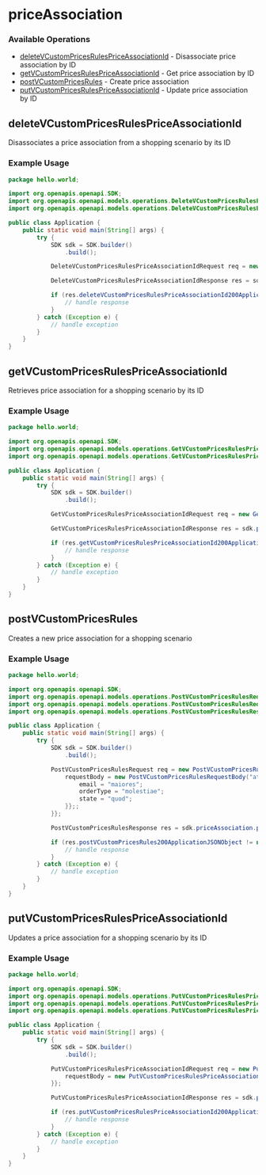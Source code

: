 # priceAssociation

### Available Operations

* [deleteVCustomPricesRulesPriceAssociationId](#deletevcustompricesrulespriceassociationid) - Disassociate price association by ID
* [getVCustomPricesRulesPriceAssociationId](#getvcustompricesrulespriceassociationid) - Get price association by ID
* [postVCustomPricesRules](#postvcustompricesrules) - Create price association
* [putVCustomPricesRulesPriceAssociationId](#putvcustompricesrulespriceassociationid) - Update price association by ID

## deleteVCustomPricesRulesPriceAssociationId

Disassociates a price association from a shopping scenario by its ID

### Example Usage

```java
package hello.world;

import org.openapis.openapi.SDK;
import org.openapis.openapi.models.operations.DeleteVCustomPricesRulesPriceAssociationIdRequest;
import org.openapis.openapi.models.operations.DeleteVCustomPricesRulesPriceAssociationIdResponse;

public class Application {
    public static void main(String[] args) {
        try {
            SDK sdk = SDK.builder()
                .build();

            DeleteVCustomPricesRulesPriceAssociationIdRequest req = new DeleteVCustomPricesRulesPriceAssociationIdRequest("deserunt", "perferendis", 368241L);            

            DeleteVCustomPricesRulesPriceAssociationIdResponse res = sdk.priceAssociation.deleteVCustomPricesRulesPriceAssociationId(req);

            if (res.deleteVCustomPricesRulesPriceAssociationId200ApplicationJSONString != null) {
                // handle response
            }
        } catch (Exception e) {
            // handle exception
        }
    }
}
```

## getVCustomPricesRulesPriceAssociationId

Retrieves price association for a shopping scenario by its ID

### Example Usage

```java
package hello.world;

import org.openapis.openapi.SDK;
import org.openapis.openapi.models.operations.GetVCustomPricesRulesPriceAssociationIdRequest;
import org.openapis.openapi.models.operations.GetVCustomPricesRulesPriceAssociationIdResponse;

public class Application {
    public static void main(String[] args) {
        try {
            SDK sdk = SDK.builder()
                .build();

            GetVCustomPricesRulesPriceAssociationIdRequest req = new GetVCustomPricesRulesPriceAssociationIdRequest("repellendus", "sapiente", 778157L);            

            GetVCustomPricesRulesPriceAssociationIdResponse res = sdk.priceAssociation.getVCustomPricesRulesPriceAssociationId(req);

            if (res.getVCustomPricesRulesPriceAssociationId200ApplicationJSONObject != null) {
                // handle response
            }
        } catch (Exception e) {
            // handle exception
        }
    }
}
```

## postVCustomPricesRules

Creates a new price association for a shopping scenario

### Example Usage

```java
package hello.world;

import org.openapis.openapi.SDK;
import org.openapis.openapi.models.operations.PostVCustomPricesRulesRequest;
import org.openapis.openapi.models.operations.PostVCustomPricesRulesRequestBody;
import org.openapis.openapi.models.operations.PostVCustomPricesRulesResponse;

public class Application {
    public static void main(String[] args) {
        try {
            SDK sdk = SDK.builder()
                .build();

            PostVCustomPricesRulesRequest req = new PostVCustomPricesRulesRequest("odit", "at") {{
                requestBody = new PostVCustomPricesRulesRequestBody("at") {{
                    email = "maiores";
                    orderType = "molestiae";
                    state = "quod";
                }};;
            }};            

            PostVCustomPricesRulesResponse res = sdk.priceAssociation.postVCustomPricesRules(req);

            if (res.postVCustomPricesRules200ApplicationJSONObject != null) {
                // handle response
            }
        } catch (Exception e) {
            // handle exception
        }
    }
}
```

## putVCustomPricesRulesPriceAssociationId

Updates a price association for a shopping scenario by its ID

### Example Usage

```java
package hello.world;

import org.openapis.openapi.SDK;
import org.openapis.openapi.models.operations.PutVCustomPricesRulesPriceAssociationIdRequest;
import org.openapis.openapi.models.operations.PutVCustomPricesRulesPriceAssociationIdRequestBody;
import org.openapis.openapi.models.operations.PutVCustomPricesRulesPriceAssociationIdResponse;

public class Application {
    public static void main(String[] args) {
        try {
            SDK sdk = SDK.builder()
                .build();

            PutVCustomPricesRulesPriceAssociationIdRequest req = new PutVCustomPricesRulesPriceAssociationIdRequest("quod", "esse", 520478L) {{
                requestBody = new PutVCustomPricesRulesPriceAssociationIdRequestBody("porro", "dolorum", "dicta");;
            }};            

            PutVCustomPricesRulesPriceAssociationIdResponse res = sdk.priceAssociation.putVCustomPricesRulesPriceAssociationId(req);

            if (res.putVCustomPricesRulesPriceAssociationId200ApplicationJSONObject != null) {
                // handle response
            }
        } catch (Exception e) {
            // handle exception
        }
    }
}
```
